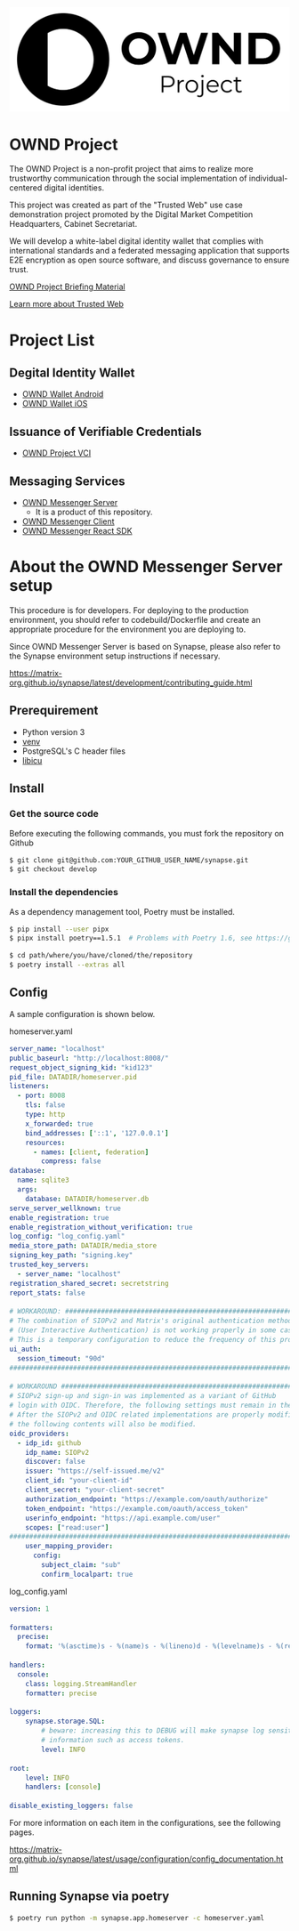 ![OWND Project Logo](https://raw.githubusercontent.com/OWND-Project/.github/main/media/ownd-project-logo.png)

# OWND Project

The OWND Project is a non-profit project that aims to realize more trustworthy communication through the social implementation of individual-centered digital identities.

This project was created as part of the "Trusted Web" use case demonstration project promoted by the Digital Market Competition Headquarters, Cabinet Secretariat.

We will develop a white-label digital identity wallet that complies with international standards and a federated messaging application that supports E2E encryption as open source software, and discuss governance to ensure trust.

[OWND Project Briefing Material](https://github.com/OWND-Project/.github/blob/main/profile/ownd-project.pdf)

[Learn more about Trusted Web](https://trustedweb.go.jp/)

# Project List

## Degital Identity Wallet

- [OWND Wallet Android](https://github.com/OWND-Project/OWND-Wallet-Android)
- [OWND Wallet iOS](https://github.com/OWND-Project/OWND-Wallet-iOS)

## Issuance of Verifiable Credentials

- [OWND Project VCI](https://github.com/OWND-Project/OWND-Project-VCI)

## Messaging Services

- [OWND Messenger Server](https://github.com/OWND-Project/OWND-Messenger-Server)
  - It is a product of this repository.
- [OWND Messenger Client](https://github.com/OWND-Project/OWND-Messenger-Client)
- [OWND Messenger React SDK](https://github.com/OWND-Project/OWND-Messenger-React-SDK)

# About the OWND Messenger Server setup

This procedure is for developers. For deploying to the production environment, you should refer to codebuild/Dockerfile and create an appropriate procedure for the environment you are deploying to.

Since OWND Messenger Server is based on Synapse, please also refer to the Synapse environment setup instructions if necessary.

https://matrix-org.github.io/synapse/latest/development/contributing_guide.html

## Prerequirement

- Python version 3
- [venv](https://docs.python.org/3/library/venv.html)
- PostgreSQL's C header files
- [libicu](https://docs.python.org/3/library/venv.html)

## Install

### Get the source code

Before executing the following commands, you must fork the repository on Github

```bash
$ git clone git@github.com:YOUR_GITHUB_USER_NAME/synapse.git
$ git checkout develop
```

### Install the dependencies

As a dependency management tool, Poetry must be installed.

```bash
$ pip install --user pipx
$ pipx install poetry==1.5.1  # Problems with Poetry 1.6, see https://github.com/matrix-org/synapse/issues/16147
```

```bash
$ cd path/where/you/have/cloned/the/repository
$ poetry install --extras all
```

## Config

A sample configuration is shown below. 

homeserver.yaml
```yaml
server_name: "localhost"
public_baseurl: "http://localhost:8008/"
request_object_signing_kid: "kid123"
pid_file: DATADIR/homeserver.pid
listeners:
  - port: 8008
    tls: false
    type: http
    x_forwarded: true
    bind_addresses: ['::1', '127.0.0.1']
    resources:
      - names: [client, federation]
        compress: false
database:
  name: sqlite3
  args:
    database: DATADIR/homeserver.db
serve_server_wellknown: true
enable_registration: true
enable_registration_without_verification: true
log_config: "log_config.yaml"
media_store_path: DATADIR/media_store
signing_key_path: "signing.key"
trusted_key_servers:
  - server_name: "localhost"
registration_shared_secret: secretstring
report_stats: false

# WORKAROUND: ###############################################################
# The combination of SIOPv2 and Matrix's original authentication method 
# (User Interactive Authentication) is not working properly in some cases. 
# This is a temporary configuration to reduce the frequency of this problem.
ui_auth:
  session_timeout: "90d"
#############################################################################

# WORKAROUND ################################################################
# SIOPv2 sign-up and sign-in was implemented as a variant of GitHub 
# login with OIDC. Therefore, the following settings must remain in the configuration.
# After the SIOPv2 and OIDC related implementations are properly modified, 
# the following contents will also be modified.
oidc_providers:
  - idp_id: github
    idp_name: SIOPv2
    discover: false
    issuer: "https://self-issued.me/v2"
    client_id: "your-client-id"
    client_secret: "your-client-secret"
    authorization_endpoint: "https://example.com/oauth/authorize"
    token_endpoint: "https://example.com/oauth/access_token"
    userinfo_endpoint: "https://api.example.com/user"
    scopes: ["read:user"]
#############################################################################
    user_mapping_provider:
      config:
        subject_claim: "sub"
        confirm_localpart: true
```

log_config.yaml
```yaml
version: 1

formatters:
  precise:
    format: '%(asctime)s - %(name)s - %(lineno)d - %(levelname)s - %(request)s - %(message)s'

handlers:
  console:
    class: logging.StreamHandler
    formatter: precise

loggers:
    synapse.storage.SQL:
        # beware: increasing this to DEBUG will make synapse log sensitive
        # information such as access tokens.
        level: INFO
        
root:
    level: INFO
    handlers: [console]

disable_existing_loggers: false
```

For more information on each item in the configurations, see the following pages.

https://matrix-org.github.io/synapse/latest/usage/configuration/config_documentation.html

## Running Synapse via poetry

```bash
$ poetry run python -m synapse.app.homeserver -c homeserver.yaml
```